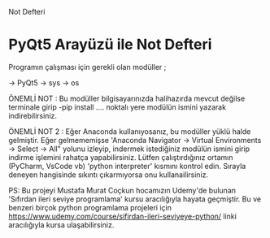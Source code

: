 ﻿Not Defteri

# PyQt5 Arayüzü ile Not Defteri

Programın çalışması için gerekli olan modüller ;

-> PyQt5 -> sys -> os 

ÖNEMLİ NOT : Bu modüller bilgisayarınızda halihazırda mevcut değilse terminale girip -pip install .... noktalı yere modülün ismini yazarak indirebilirsiniz.

ÖNEMLİ NOT 2 : Eğer Anaconda kullanıyosanız, bu modüller yüklü halde gelmiştir. Eğer gelmememişse 'Anaconda Navigator -> Virtual Environments -> Select -> All" yolunu izleyip, indermek istediğiniz modülün ismini girip indirme işlemini rahatça yapabilirsiniz. Lütfen çalıştırdığınız ortamın (PyCharm, VsCode vb) 'python interpreter' kısmını kontrol edin. Sırayla deneyen hangisinde sıkıntı çıkarmıyorsa onu kullanailirsiniz.

PS: Bu projeyi Mustafa Murat Coçkun hocamızın Udemy'de bulunan 'Sıfırdan ileri seviye programlama' kursu aracılığıyla hayata geçmiştir. Bu ve benzeri birçok python programlama projeleri için https://www.udemy.com/course/sifirdan-ileri-seviyeye-python/ linki aracılığıyla kursa ulaşabilirsiniz. 
